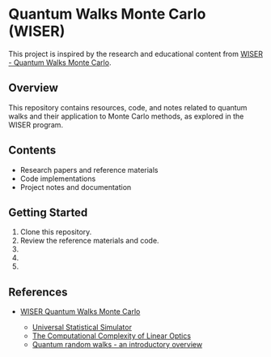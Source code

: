# Quantum Walks Monte Carlo (WISER)

This project is inspired by the research and educational content from [WISER - Quantum Walks Monte Carlo](https://www.thewiser.org/quantum-walks-monte-carlo).

## Overview
This repository contains resources, code, and notes related to quantum walks and their application to Monte Carlo methods, as explored in the WISER program.

## Contents
- Research papers and reference materials
- Code implementations
- Project notes and documentation

## Getting Started
1. Clone this repository.
2. Review the reference materials and code.
3. 
4.
5.

## References
- [WISER Quantum Walks Monte Carlo](https://www.thewiser.org/quantum-walks-monte-carlo)

	- [Universal Statistical Simulator](https://arxiv.org/abs/2202.01735)
	- [The Computational Complexity of Linear Optics](https://arxiv.org/pdf/1011.3245)
	- [Quantum random walks - an introductory overview](https://arxiv.org/pdf/quant-ph/0303081)



